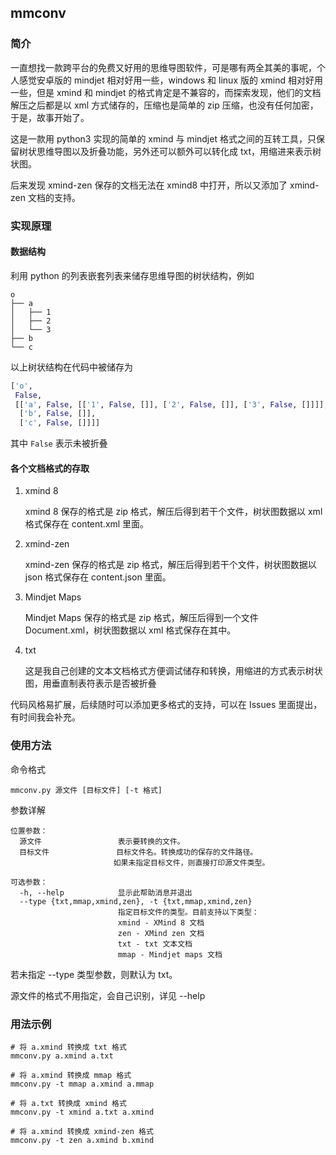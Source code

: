 ## mmconv

### 简介

一直想找一款跨平台的免费又好用的思维导图软件，可是哪有两全其美的事呢，个人感觉安卓版的 mindjet 相对好用一些，windows 和 linux 版的 xmind 相对好用一些，但是 xmind 和 mindjet 的格式肯定是不兼容的，而探索发现，他们的文档解压之后都是以 xml 方式储存的，压缩也是简单的 zip 压缩，也没有任何加密，于是，故事开始了。

这是一款用 python3 实现的简单的 xmind 与 mindjet 格式之间的互转工具，只保留树状思维导图以及折叠功能，另外还可以额外可以转化成 txt，用缩进来表示树状图。

后来发现 xmind-zen 保存的文档无法在 xmind8 中打开，所以又添加了 xmind-zen 文档的支持。

### 实现原理

#### 数据结构

利用 python 的列表嵌套列表来储存思维导图的树状结构，例如

```
o
├── a
│   ├── 1
│   ├── 2
│   └── 3
├── b
└── c
```

以上树状结构在代码中被储存为

```python
['o',
 False,
 [['a', False, [['1', False, []], ['2', False, []], ['3', False, []]]],
  ['b', False, []],
  ['c', False, []]]]
```

其中 `False` 表示未被折叠

#### 各个文档格式的存取

1. xmind 8

   xmind 8 保存的格式是 zip 格式，解压后得到若干个文件，树状图数据以 xml 格式保存在 content.xml 里面。

2. xmind-zen

   xmind-zen 保存的格式是 zip 格式，解压后得到若干个文件，树状图数据以 json 格式保存在 content.json 里面。

3. Mindjet Maps

   Mindjet Maps 保存的格式是 zip 格式，解压后得到一个文件 Document.xml，树状图数据以 xml 格式保存在其中。

4. txt

   这是我自己创建的文本文档格式方便调试储存和转换，用缩进的方式表示树状图，用垂直制表符表示是否被折叠

代码风格易扩展，后续随时可以添加更多格式的支持，可以在 Issues 里面提出，有时间我会补充。

### 使用方法

命令格式

```shell
mmconv.py 源文件 [目标文件] [-t 格式]
```

参数详解

```
位置参数：
  源文件                 表示要转换的文件。
  目标文件               目标文件名。转换成功的保存的文件路径。
                       如果未指定目标文件，则直接打印源文件类型。

可选参数：
  -h, --help            显示此帮助消息并退出
  --type {txt,mmap,xmind,zen}, -t {txt,mmap,xmind,zen}
                        指定目标文件的类型。目前支持以下类型：
                        xmind - XMind 8 文档
                        zen - XMind zen 文档
                        txt - txt 文本文档
                        mmap - Mindjet maps 文档
```

若未指定 --type 类型参数，则默认为 txt。

源文件的格式不用指定，会自己识别，详见 --help

### 用法示例

```shell
# 将 a.xmind 转换成 txt 格式
mmconv.py a.xmind a.txt

# 将 a.xmind 转换成 mmap 格式
mmconv.py -t mmap a.xmind a.mmap

# 将 a.txt 转换成 xmind 格式
mmconv.py -t xmind a.txt a.xmind

# 将 a.xmind 转换成 xmind-zen 格式
mmconv.py -t zen a.xmind b.xmind
```


